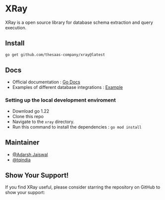 # XRay

XRay is a open source library for database schema extraction and query execution.

## Install 

```bash
go get github.com/thesaas-company/xray@latest
```

## Docs

- Official documentation : [Go Docs](https://pkg.go.dev/github.com/thesaas-company/xray)
- Examples of different database integrations : [Example](./example)

### Setting up the local development enviroment

- Download go 1.22
- Clone this repo 
- Navigate to the `xray` directory.
- Run this command to install the dependencies : `go mod install`

## Maintainer
- [@Adarsh Jaiswal](https://github.com/adarsh-jaiss)
- [@tqindia](https://github.com/tqindia)

## Show Your Support!

If you find XRay useful, please consider starring the repository on GitHub to show your support:


